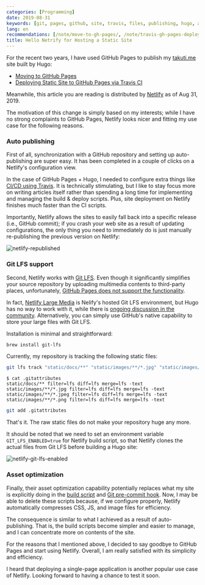 ```yaml
---
categories: [Programming]
date: 2019-08-31
keywords: [git, pages, github, site, travis, files, publishing, hugo, auto, deployment]
lang: en
recommendations: [/note/move-to-gh-pages/, /note/travis-gh-pages-deployment/, /note/hugo-markdown-and-mathjax/]
title: Hello Netrify for Hosting a Static Site
---
```


For the recent two years, I have used GitHub Pages to publish my [takuti.me](/) site built by Hugo:

- [Moving to GitHub Pages](/note/move-to-gh-pages)
- [Deploying Static Site to GitHub Pages via Travis CI](/note/travis-gh-pages-deployment)

Meanwhile, this article you are reading is distributed by [Netlify](https://netlify.com) as of Aug 31, 2019.

The motivation of this change is simply based on my interests; while I have no strong complaints to GitHub Pages, Netlify looks nicer and fitting my use case for the following reasons.

### Auto publishing

First of all, synchronization with a GitHub repository and setting up auto-publishing are super easy. It has been completed in a couple of clicks on a Netlify's configuration view.

In the case of GitHub Pages + Hugo, I needed to configure extra things like [CI/CD using Travis](/note/travis-gh-pages-deployment). It is technically stimulating, but I like to stay focus more on writing articles itself rather than spending a long time for implementing and managing the build & deploy scripts. Plus, site deployment on Netlify finishes much faster than the CI scripts.

Importantly, Netlify allows the sites to easily fall back into a specific release (i.e., GitHub commit); if you crash your web site as a result of updating configurations, the only thing you need to immediately do is just manually re-publishing the previous version on Netlify:

![netlify-republished](/images/hello-netlify/netlify-republished.png)

### Git LFS support

Second, Netlify works with [Git LFS](https://git-lfs.github.com). Even though it significantly simplifies your source repository by uploading multimedia contents to third-party places, unfortunately, [GitHub Pages does not support the functionality](https://github.com/git-lfs/git-lfs/issues/3498). 

In fact, [Netlify Large Media](https://www.netlify.com/docs/large-media/) is Nelify's hosted Git LFS environment, but Hugo has no way to work with it, while there is [ongoing discussion in the community](https://github.com/gohugoio/hugo/issues/5749). Alternatively, you can simply use GitHub's native capability to store your large files with Git LFS.

Installation is minimal and straightforward:

```sh
brew install git-lfs
```

Currently, my repository is tracking the following static files:

```sh
git lfs track "static/docs/**" "static/images/**/*.jpg" "static/images/**/*.jpeg" "static/images/**/*.png"
```

```
$ cat .gitattributes
static/docs/** filter=lfs diff=lfs merge=lfs -text
static/images/**/*.jpg filter=lfs diff=lfs merge=lfs -text
static/images/**/*.jpeg filter=lfs diff=lfs merge=lfs -text
static/images/**/*.png filter=lfs diff=lfs merge=lfs -text
```

```sh
git add .gitattributes
```

That's it. The raw static files do not make your repository huge any more.  

It should be noted that we need to set an environment variable `GIT_LFS_ENABLED=true` for Netlify build script, so that Netlify clones the actual files from Git LFS before building a Hugo site:

![netlify-git-lfs-enabled](/images/hello-netlify/netlify-git-lfs-enabled.png)

### Asset optimization

Finally, their asset optimization capability potentially replaces what my site is explicitly doing in the [build script](https://github.com/takuti/takuti.me/blob/a17154d08254e0d70056becff59f5507e711f814/gulpfile.js#L18) and [Git pre-commit hook](https://github.com/takuti/takuti.me/blob/535d3bc828c6deea280df826a4588edca364cbe4/scripts/imagemin.js). Now, I may be able to delete these scripts because, if we configure properly, Netlify automatically compresses CSS, JS, and image files for efficiency.

The consequence is similar to what I achieved as a result of auto-publishing. That is, the build scripts become simpler and easier to manage, and I can concentrate more on contents of the site.

For the reasons that I mentioned above, I decided to say goodbye to GitHub Pages and start using Netlify. Overall, I am really satisfied with its simplicity and efficiency. 

I heard that deploying a single-page application is another popular use case of Netlify. Looking forward to having a chance to test it soon.